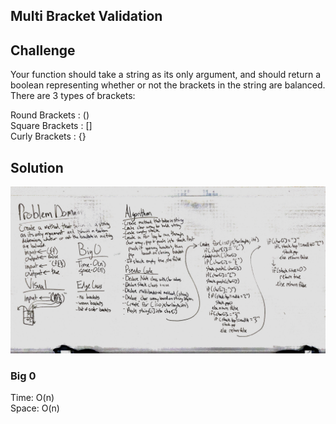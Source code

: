 ## Multi Bracket Validation
## Challenge
Your function should take a string as its only argument, and should return a boolean representing whether or not the brackets in the string are balanced. There are 3 types of brackets:

Round Brackets : () </br>
Square Brackets : [] </br>
Curly Brackets : {} </br>

## Solution 
![](Assets/mbv.jpg)
### Big 0
Time: O(n)</br>
Space: O(n)</br>
